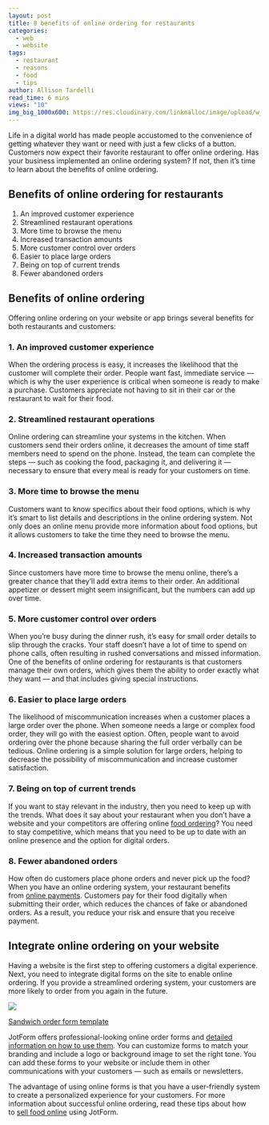 ```yaml
---
layout: post
title: 8 benefits of online ordering for restaurants
categories:
  - web
  - website
tags:
  - restaurant
  - reasons
  - food
  - tips
author: Allison Tardelli
read_time: 6 mins
views: "10"
img_big_1000x600: https://res.cloudinary.com/linkmalloc/image/upload/w_1000,h_600,c_fit/v1610557954/website_1_htkqmj.png
---
```

Life in a digital world has made people accustomed to the convenience of getting whatever they want or need with just a few clicks of a button. Customers now expect their favorite restaurant to offer online ordering. Has your business implemented an online ordering system? If not, then it’s time to learn about the benefits of online ordering.

## Benefits of online ordering for restaurants

1. An improved customer experience
2. Streamlined restaurant operations
3. More time to browse the menu
4. Increased transaction amounts
5. More customer control over orders
6. Easier to place large orders
7. Being on top of current trends
8. Fewer abandoned orders

## Benefits of online ordering

Offering online ordering on your website or app brings several benefits for both restaurants and customers:

### 1. An improved customer experience

When the ordering process is easy, it increases the likelihood that the customer will complete their order. People want fast, immediate service — which is why the user experience is critical when someone is ready to make a purchase. Customers appreciate not having to sit in their car or the restaurant to wait for their food.

### 2. Streamlined restaurant operations

Online ordering can streamline your systems in the kitchen. When customers send their orders online, it decreases the amount of time staff members need to spend on the phone. Instead, the team can complete the steps — such as cooking the food, packaging it, and delivering it — necessary to ensure that every meal is ready for your customers on time.

### 3. More time to browse the menu

Customers want to know specifics about their food options, which is why it’s smart to list details and descriptions in the online ordering system. Not only does an online menu provide more information about food options, but it allows customers to take the time they need to browse the menu.

### 4. Increased transaction amounts

Since customers have more time to browse the menu online, there’s a greater chance that they’ll add extra items to their order. An additional appetizer or dessert might seem insignificant, but the numbers can add up over time.

### 5. More customer control over orders

When you’re busy during the dinner rush, it’s easy for small order details to slip through the cracks. Your staff doesn’t have a lot of time to spend on phone calls, often resulting in rushed conversations and missed information. One of the benefits of online ordering for restaurants is that customers manage their own orders, which gives them the ability to order exactly what they want — and that includes giving special instructions.

### 6. Easier to place large orders

The likelihood of miscommunication increases when a customer places a large order over the phone. When someone needs a large or complex food order, they will go with the easiest option. Often, people want to avoid ordering over the phone because sharing the full order verbally can be tedious. Online ordering is a simple solution for large orders, helping to decrease the possibility of miscommunication and increase customer satisfaction.

### 7. Being on top of current trends

If you want to stay relevant in the industry, then you need to keep up with the trends. What does it say about your restaurant when you don’t have a website and your competitors are offering online [food ordering](https://www.jotform.com/food-ordering-system/)? You need to stay competitive, which means that you need to be up to date with an online presence and the option for digital orders.

### 8. Fewer abandoned orders

How often do customers place phone orders and never pick up the food? When you have an online ordering system, your restaurant benefits from [online payments](https://www.jotform.com/online-payments/). Customers pay for their food digitally when submitting their order, which reduces the chances of fake or abandoned orders. As a result, you reduce your risk and ensure that you receive payment.

## Integrate online ordering on your website

Having a website is the first step to offering customers a digital experience. Next, you need to integrate digital forms on the site to enable online ordering. If you provide a streamlined ordering system, your customers are more likely to order from you again in the future.

[![](https://www.jotform.com/blog/wp-content/uploads/2020/07/sandwich-order-form-template-700x648.png)](https://www.jotform.com/form-templates/sandwich-order-form-template)

[Sandwich order form template](https://www.jotform.com/form-templates/sandwich-order-form-template)

JotForm offers professional-looking online order forms and [detailed information on how to use them](https://www.jotform.com/blog/jotform-for-delivery-and-pickup/). You can customize forms to match your branding and include a logo or background image to set the right tone. You can add these forms to your website or include them in other communications with your customers — such as emails or newsletters.

The advantage of using online forms is that you have a user-friendly system to create a personalized experience for your customers. For more information about successful online ordering, read these tips about how to [sell food online](https://www.jotform.com/blog/sell-food-online-using-jotform/) using JotForm.